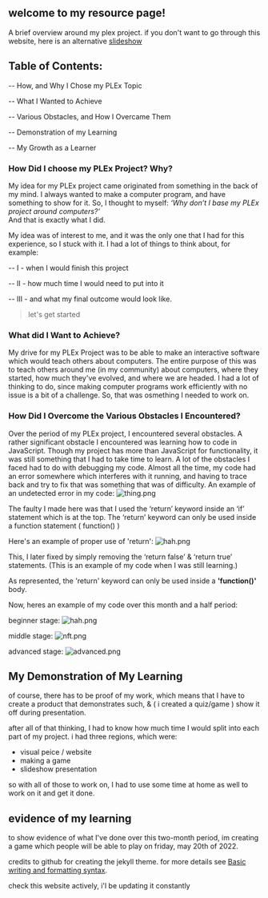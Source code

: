 ## welcome to my resource page!

A brief overview around my plex project.
if you don't want to go through this website, here is an alternative [slideshow](https://docs.google.com/presentation/d/1ktNmEbd9dQeJD-6g_JwjVgQqjss-nwNc9yBDfUN-KW4/edit#slide=id.gfad8134eea_0_77)
## Table of Contents: 

-- How, and Why I Chose my PLEx Topic

-- What I Wanted to Achieve

-- Various Obstacles, and How I Overcame Them

-- Demonstration of my Learning

-- My Growth as a Learner

### How Did I choose my PLEx Project? Why?

My idea for my PLEx project came originated from something in the back of my mind. I always wanted to make a computer program, and have something to show for it. So, I thought to myself: _‘Why don’t I base my PLEx project around computers?’_  
And that is exactly what I did. 

  My idea was of interest to me, and it was the only one that I had for this experience, so I stuck with it. I had a lot of things to think about, for example: 
  
  -- I - when I would finish this project
  
  -- II - how much time I would need to put into it
  
  -- III - and what my final outcome would look like.

> let's get started

### What did I Want to Achieve?

  My drive for my PLEx Project was to be able to make an interactive software which would teach others about computers. The entire purpose of this was to teach others around me (in my community) about computers, where they started, how much they've evolved, and where we are headed. I had a lot of thinking to do, since making computer programs work efficiently with no issue is a bit of a challenge. So, that was osmething I needed to work on.

### How Did I Overcome the Various Obstacles I Encountered?

  Over the period of my PLEx project, I encountered several obstacles. A rather significant obstacle I encountered was learning how to code in JavaScript. Though my project has more than JavaScript for functionality, it was still something that I had to take time to learn. 
A lot of the obstacles I faced had to do with debugging my code. Almost all the time, my code had an error somewhere which interferes with it running, and having to trace back and try to fix that was something that was of difficulty. 
An example of an undetected error in my code: ![thing.png](https://github.com/stires/the-computer-game/blob/gh-pages/src/thing.png)

The faulty I made here was that I used the ‘return’ keyword inside an ‘if’ statement which is at the top. The ‘return’ keyword can only be used inside a function statement ( function() ) 

Here's an example of proper use of 'return': ![hah.png](https://github.com/stires/the-computer-game/blob/gh-pages/src/hah.png)

This, I later fixed by simply removing the ‘return false’ & ‘return true’ statements.
(This is an example of my code when I was still learning.)


As represented, the 'return' keyword can only be used inside a **'function()'** body.

Now, heres an example of my code over this month and a half period: 


beginner stage: ![hah.png](https://github.com/stires/the-computer-game/blob/gh-pages/src/hah.png)


middle stage: ![nft.png](https://github.com/stires/the-computer-game/blob/gh-pages/src/nft.png)


advanced stage: ![advanced.png](https://github.com/stires/the-computer-game/blob/gh-pages/src/advanced.png)

## My Demonstration of My Learning

of course, there has to be proof of my work, which means that I have to create a product that demonstrates such, & ( i created a quiz/game ) show it off 
during presentation. 

after all of that thinking, I had to know how much time I would split into each part of my project. i had three regions, which were:

- visual peice / website
- making a game
- slideshow presentation

so with all of those to work on, I had to use some time at home as well to work on it and get it done.

## evidence of my learning

to show evidence of what I've done over this two-month period, im creating a game which people will be able to play on friday, may 20th of 2022. 



credits to github for creating the jekyll theme.
for more details see [Basic writing and formatting syntax](https://docs.github.com/en/github/writing-on-github/getting-started-with-writing-and-formatting-on-github/basic-writing-and-formatting-syntax).


check this website actively, i'l be updating it constantly


